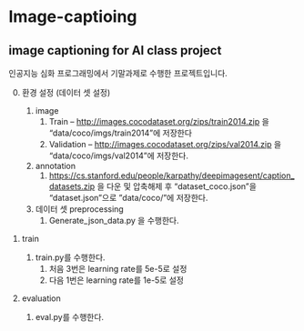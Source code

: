 # Image-captioing
image captioning for AI class project 
---
인공지능 심화 프로그래밍에서 기말과제로 수행한 프로젝트입니다.

0. 환경 설정 (데이터 셋 설정)
    1. image
        1. Train – http://images.cocodataset.org/zips/train2014.zip 을 “data/coco/imgs/train2014”에 저장한다
        2. Validation – http://images.cocodataset.org/zips/val2014.zip 을 “data/coco/imgs/val2014”에 저장한다.
    2. annotation
        1. https://cs.stanford.edu/people/karpathy/deepimagesent/caption_datasets.zip 을 다운 및 압축해제 후 “dataset_coco.json”을 “dataset.json”으로 ”data/coco/”에 저장한다.
    3. 데이터 셋 preprocessing
        1. Generate_json_data.py 을 수행한다.

1. train
    1. train.py를 수행한다.
        1. 처음 3번은 learning rate를 5e-5로 설정 
        2. 다음 1번은 learning rate를 1e-5로 설정  

2. evaluation
    1. eval.py를 수행한다.